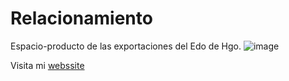 # Relacionamiento
 Espacio-producto de las exportaciones del Edo de Hgo.
![image](https://github.com/user-attachments/assets/eaabba4c-d4e2-457b-aa36-d0ccb7ecc609)

Visita mi [webssite](http://cronicasdelhuesped.blogspot.com)
